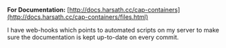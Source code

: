 <b>For Documentation:</b> [http://docs.harsath.cc/cap-containers](http://docs.harsath.cc/cap-containers/files.html)

I have web-hooks which points to automated scripts on my server to make sure the documentation is kept up-to-date on every commit.
